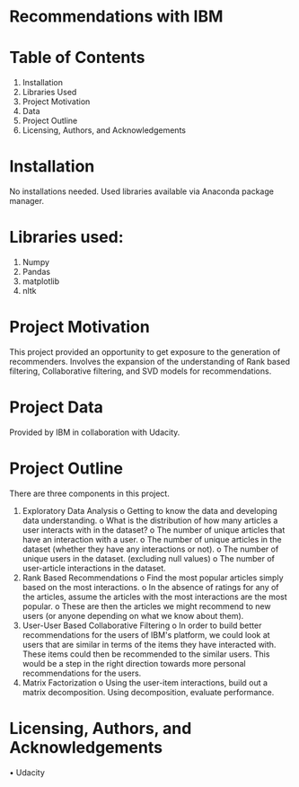 # Recommendations with IBM
# Table of Contents
1.	Installation
2.	Libraries Used
3.	Project Motivation
4.	Data
5.	Project Outline
6.	Licensing, Authors, and Acknowledgements
# Installation
No installations needed. Used libraries available via Anaconda package manager.
# Libraries used:
1.	Numpy
2.	Pandas
3.	matplotlib
4.	nltk
# Project Motivation
This project provided an opportunity to get exposure to the generation of recommenders. Involves the expansion of the understanding of Rank based filtering, Collaborative filtering, and SVD models for recommendations.
# Project Data
Provided by IBM in collaboration with Udacity.
# Project Outline
There are three components in this project.
1.	Exploratory Data Analysis
o	Getting to know the data and developing data understanding.
o	What is the distribution of how many articles a user interacts with in the dataset?
o	The number of unique articles that have an interaction with a user.
o	The number of unique articles in the dataset (whether they have any interactions or not).
o	The number of unique users in the dataset. (excluding null values)
o	The number of user-article interactions in the dataset.
2.	Rank Based Recommendations
o	Find the most popular articles simply based on the most interactions.
o	In the absence of ratings for any of the articles, assume the articles with the most interactions are the most popular.
o	These are then the articles we might recommend to new users (or anyone depending on what we know about them).
3.	User-User Based Collaborative Filtering
o	In order to build better recommendations for the users of IBM's platform, we could look at users that are similar in terms of the items they have interacted with. These items could then be recommended to the similar users. This would be a step in the right direction towards more personal recommendations for the users.
4.	Matrix Factorization
o	Using the user-item interactions, build out a matrix decomposition. Using decomposition, evaluate performance.
# Licensing, Authors, and Acknowledgements
•	Udacity


